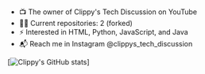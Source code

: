 - 📺 The owner of Clippy's Tech Discussion on YouTube
- 🧑‍💻 Current repositories: 2 (forked)
- ⚡ Interested in HTML, Python, JavaScript, and Java
- 📬 Reach me in Instagram @clippys_tech_discussion

[![Clippy's GitHub stats](https://github-readme-stats.vercel.app/api?username=trixiedev)]

<!---
AjiKastara/AjiKastara is a ✨ special ✨ repository because its `README.md` (this file) appears on your GitHub profile.
You can click the Preview link to take a look at your changes.
--->
